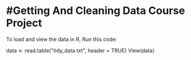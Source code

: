 #Getting And Cleaning Data Course Project
===================================







To load and view the data in R, Run this code:

data <- read.table("tidy_data.txt", header = TRUE) 
View(data)